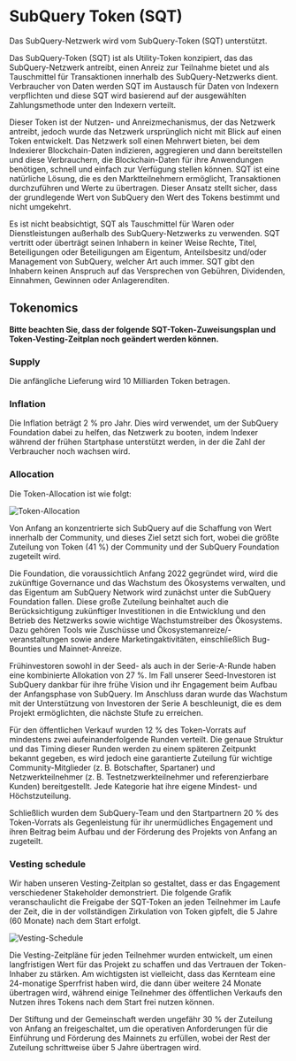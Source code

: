 # SubQuery Token (SQT)

Das SubQuery-Netzwerk wird vom SubQuery-Token (SQT) unterstützt.

Das SubQuery-Token (SQT) ist als Utility-Token konzipiert, das das SubQuery-Netzwerk antreibt, einen Anreiz zur Teilnahme bietet und als Tauschmittel für Transaktionen innerhalb des SubQuery-Netzwerks dient. Verbraucher von Daten werden SQT im Austausch für Daten von Indexern verpflichten und diese SQT wird basierend auf der ausgewählten Zahlungsmethode unter den Indexern verteilt.

Dieser Token ist der Nutzen- und Anreizmechanismus, der das Netzwerk antreibt, jedoch wurde das Netzwerk ursprünglich nicht mit Blick auf einen Token entwickelt. Das Netzwerk soll einen Mehrwert bieten, bei dem Indexierer Blockchain-Daten indizieren, aggregieren und dann bereitstellen und diese Verbrauchern, die Blockchain-Daten für ihre Anwendungen benötigen, schnell und einfach zur Verfügung stellen können. SQT ist eine natürliche Lösung, die es den Marktteilnehmern ermöglicht, Transaktionen durchzuführen und Werte zu übertragen. Dieser Ansatz stellt sicher, dass der grundlegende Wert von SubQuery den Wert des Tokens bestimmt und nicht umgekehrt.

Es ist nicht beabsichtigt, SQT als Tauschmittel für Waren oder Dienstleistungen außerhalb des SubQuery-Netzwerks zu verwenden. SQT vertritt oder überträgt seinen Inhabern in keiner Weise Rechte, Titel, Beteiligungen oder Beteiligungen am Eigentum, Anteilsbesitz und/oder Management von SubQuery, welcher Art auch immer. SQT gibt den Inhabern keinen Anspruch auf das Versprechen von Gebühren, Dividenden, Einnahmen, Gewinnen oder Anlagerenditen.

## Tokenomics

**Bitte beachten Sie, dass der folgende SQT-Token-Zuweisungsplan und Token-Vesting-Zeitplan noch geändert werden können.**

### Supply

Die anfängliche Lieferung wird 10 Milliarden Token betragen.

### Inflation

Die Inflation beträgt 2 % pro Jahr. Dies wird verwendet, um der SubQuery Foundation dabei zu helfen, das Netzwerk zu booten, indem Indexer während der frühen Startphase unterstützt werden, in der die Zahl der Verbraucher noch wachsen wird.

### Allocation

Die Token-Allocation ist wie folgt:

![Token-Allocation](/assets/img/token_allocation.png)

Von Anfang an konzentrierte sich SubQuery auf die Schaffung von Wert innerhalb der Community, und dieses Ziel setzt sich fort, wobei die größte Zuteilung von Token (41 %) der Community und der SubQuery Foundation zugeteilt wird.

Die Foundation, die voraussichtlich Anfang 2022 gegründet wird, wird die zukünftige Governance und das Wachstum des Ökosystems verwalten, und das Eigentum am SubQuery Network wird zunächst unter die SubQuery Foundation fallen. Diese große Zuteilung beinhaltet auch die Berücksichtigung zukünftiger Investitionen in die Entwicklung und den Betrieb des Netzwerks sowie wichtige Wachstumstreiber des Ökosystems. Dazu gehören Tools wie Zuschüsse und Ökosystemanreize/-veranstaltungen sowie andere Marketingaktivitäten, einschließlich Bug-Bounties und Mainnet-Anreize.

Frühinvestoren sowohl in der Seed- als auch in der Serie-A-Runde haben eine kombinierte Allokation von 27 %. Im Fall unserer Seed-Investoren ist SubQuery dankbar für ihre frühe Vision und ihr Engagement beim Aufbau der Anfangsphase von SubQuery. Im Anschluss daran wurde das Wachstum mit der Unterstützung von Investoren der Serie A beschleunigt, die es dem Projekt ermöglichten, die nächste Stufe zu erreichen.

Für den öffentlichen Verkauf wurden 12 % des Token-Vorrats auf mindestens zwei aufeinanderfolgende Runden verteilt. Die genaue Struktur und das Timing dieser Runden werden zu einem späteren Zeitpunkt bekannt gegeben, es wird jedoch eine garantierte Zuteilung für wichtige Community-Mitglieder (z. B. Botschafter, Spartaner) und Netzwerkteilnehmer (z. B. Testnetzwerkteilnehmer und referenzierbare Kunden) bereitgestellt. Jede Kategorie hat ihre eigene Mindest- und Höchstzuteilung.

Schließlich wurden dem SubQuery-Team und den Startpartnern 20 % des Token-Vorrats als Gegenleistung für ihr unermüdliches Engagement und ihren Beitrag beim Aufbau und der Förderung des Projekts von Anfang an zugeteilt.

### Vesting schedule

Wir haben unseren Vesting-Zeitplan so gestaltet, dass er das Engagement verschiedener Stakeholder demonstriert. Die folgende Grafik veranschaulicht die Freigabe der SQT-Token an jeden Teilnehmer im Laufe der Zeit, die in der vollständigen Zirkulation von Token gipfelt, die 5 Jahre (60 Monate) nach dem Start erfolgt.

![Vesting-Schedule](/assets/img/vesting_schedule.png)

Die Vesting-Zeitpläne für jeden Teilnehmer wurden entwickelt, um einen langfristigen Wert für das Projekt zu schaffen und das Vertrauen der Token-Inhaber zu stärken. Am wichtigsten ist vielleicht, dass das Kernteam eine 24-monatige Sperrfrist haben wird, die dann über weitere 24 Monate übertragen wird, während einige Teilnehmer des öffentlichen Verkaufs den Nutzen ihres Tokens nach dem Start frei nutzen können.

Der Stiftung und der Gemeinschaft werden ungefähr 30 % der Zuteilung von Anfang an freigeschaltet, um die operativen Anforderungen für die Einführung und Förderung des Mainnets zu erfüllen, wobei der Rest der Zuteilung schrittweise über 5 Jahre übertragen wird.
